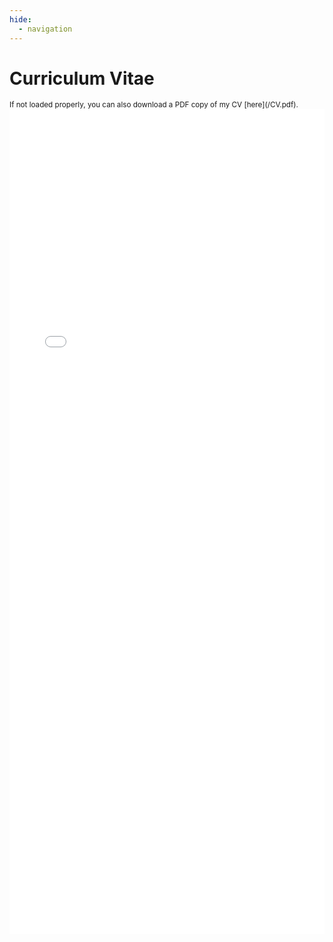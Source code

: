 ```yaml
---
hide:
  - navigation
---
```

# **Curriculum Vitae**
<span style="font-size: smaller;">
If not loaded properly, you can also download a PDF copy of my CV [here](/CV.pdf).
</span>

<iframe src="/CV.pdf" width="100%" height="1320px" style="border:none;"></iframe>